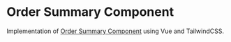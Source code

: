 # Order Summary Component
Implementation of [Order Summary Component](https://www.frontendmentor.io/challenges/order-summary-component-QlPmajDUj) using Vue and TailwindCSS.
